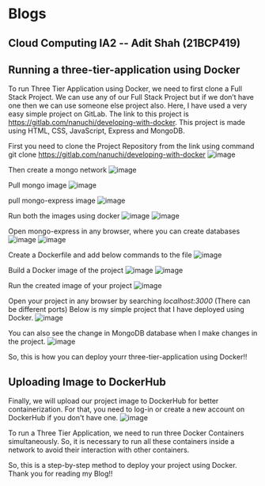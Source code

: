 # Blogs
## Cloud Computing IA2 -- Adit Shah (21BCP419)
## Running a three-tier-application using Docker

To run Three Tier Application using Docker, we need to first clone a Full Stack Project. We can use any of our Full Stack Project but if we don’t have one then we can use someone else project also. Here, I have used a very easy simple project on GitLab. The link to this project is https://gitlab.com/nanuchi/developing-with-docker. This project is made using HTML, CSS, JavaScript, Express and MongoDB.

First you need to clone the Project Repository from the link using command
git clone https://gitlab.com/nanuchi/developing-with-docker
![image](https://github.com/CodeRockerr/Blogs/assets/102573837/924c3e84-4736-42dc-9780-3d1be51512c6)

Then create a mongo network
![image](https://github.com/CodeRockerr/Blogs/assets/102573837/1a18f50d-248d-4e86-a6d8-97ea0cc5379c)

Pull mongo image
![image](https://github.com/CodeRockerr/Blogs/assets/102573837/5bcb0ac9-ca94-4b54-b14b-c33104f542d5)

pull mongo-express image
![image](https://github.com/CodeRockerr/Blogs/assets/102573837/46cd8f31-402d-460d-92fb-2a65ae271d55)

Run both the images using docker
![image](https://github.com/CodeRockerr/Blogs/assets/102573837/e115c9f2-5310-451a-94bc-ad9e2fe0fa61)
![image](https://github.com/CodeRockerr/Blogs/assets/102573837/3dccb032-11a9-45b2-b45b-bf3b71fe7781)

Open mongo-express in any browser, where you can create databases
![image](https://github.com/CodeRockerr/Blogs/assets/102573837/08195e95-5f9b-48f3-be5d-4a267ccf2234)
![image](https://github.com/CodeRockerr/Blogs/assets/102573837/7b1e3602-61fd-4084-8fa3-a891b211a520)

Create a Dockerfile and add below commands to the file
![image](https://github.com/CodeRockerr/Blogs/assets/102573837/0d92352a-c732-49fc-ab9f-8dfbe935920e)

Build a Docker image of the project
![image](https://github.com/CodeRockerr/Blogs/assets/102573837/599ef05a-cc02-4818-bd68-659707cb0d59)
![image](https://github.com/CodeRockerr/Blogs/assets/102573837/039e78ef-95a9-42d2-896e-b4feca157c58)

Run the created image of your project
![image](https://github.com/CodeRockerr/Blogs/assets/102573837/87ab0840-9664-449e-923d-ce98753d4a4e)

Open your project in any browser by searching _localhost:3000_ (There can be different ports)
Below is my simple project that I have deployed using Docker.
![image](https://github.com/CodeRockerr/Blogs/assets/102573837/64f56fd7-39fc-4794-8659-17711a251e83)

You can also see the change in MongoDB database when I make changes in the project.
![image](https://github.com/CodeRockerr/Blogs/assets/102573837/f8c60b05-d052-4506-939d-a4ab3e8a47cc)

So, this is how you can deploy yourr three-tier-application using Docker!!

## Uploading Image to DockerHub
Finally, we will upload our project image to DockerHub for better containerization.
For that, you need to log-in or create a new account on DockerHub if you don't have one.
![image](https://github.com/CodeRockerr/Blogs/assets/102573837/1c2c3203-9d7d-4ef1-9bb7-a897c47208cd)

To run a Three Tier Application, we need to run three Docker Containers simultaneously. So, it is necessary to run all these containers inside a network to avoid their interaction with other containers.

So, this is a step-by-step method to deploy your project using Docker.
Thank you for reading my Blog!!
